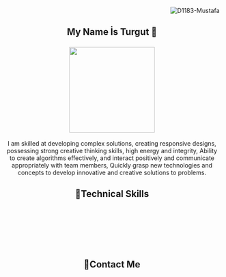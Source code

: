 <p align="right"> <img src="https://komarev.com/ghpvc/?username=D1183-Mustafa"            alt="D1183-Mustafa" /> </p>

<h2 align="center">My Name İs Turgut 👋</h2>
<h3 align="center"><a href="https://akinaxnews.com.tr" target="_blank"><img src="https://img.shields.io/badge/My%20Site-Click%20Me!-blue" alt="" width="200px"></a></h3>

<p align="center">
        I am skilled at developing complex solutions, creating responsive
        designs, possessing strong creative thinking skills, high energy and
        integrity, Ability to create algorithms effectively, and interact
        positively and communicate appropriately with team members, Quickly
        grasp new technologies and concepts to develop innovative and creative
        solutions to problems.
</p>

<h2 align="center">🚀Technical Skills</h2>
<div align="center">
<img
        src="https://img.shields.io/badge/React-20232A?style=for-the-badge&logo=react&logoColor=61DAFB"
        alt=""
      />
<img
        src="https://img.shields.io/badge/Redux-593D88?style=for-the-badge&logo=redux&logoColor=white"
        alt=""
      />
<img
        src="https://img.shields.io/badge/React_Router-CA4245?style=for-the-badge&logo=react-router&logoColor=white"
        alt=""
      />
<img
        src="https://img.shields.io/badge/JavaScript-323330?style=for-the-badge&logo=javascript&logoColor=F7DF1E"
        alt=""
      />

<img
        src="https://img.shields.io/badge/HTML5-E34F26?style=for-the-badge&logo=html5&logoColor=white"
        alt=""
      />
<img
        src="https://img.shields.io/badge/CSS3-1572B6?style=for-the-badge&logo=css3&logoColor=white"
        alt=""
      />

<img
        src="https://img.shields.io/badge/Sass-CC6699?style=for-the-badge&logo=sass&logoColor=white"
        alt=""
      />

<img
        src="https://img.shields.io/badge/Bootstrap-563D7C?style=for-the-badge&logo=bootstrap&logoColor=white"
        alt=""
      />
<img
        src="https://img.shields.io/badge/styled--components-DB7093?style=for-the-badge&logo=styled-components&logoColor=white"
        alt=""
      />
<img
        src="	https://img.shields.io/badge/Material--UI-0081CB?style=for-the-badge&logo=material-ui&logoColor=white"
        alt=""
      />
<img
        src="		https://img.shields.io/badge/Django-092E20?style=for-the-badge&logo=django&logoColor=white"
        alt=""
      />
<img
        src="	https://img.shields.io/badge/Netlify-00C7B7?style=for-the-badge&logo=netlify&logoColor=white"
        alt=""
      />
<img
        src="https://img.shields.io/badge/Heroku-430098?style=for-the-badge&logo=heroku&logoColor=white"
        alt=""
      />
<img
        src="https://img.shields.io/badge/Django-092E20?style=for-the-badge&logo=django&logoColor=white"
        alt=""
      />
<img
        src="https://img.shields.io/badge/Node.js-43853D?style=for-the-badge&logo=node.js&logoColor=white"
        alt=""
      />
<img
        src="https://img.shields.io/badge/Python-14354C?style=for-the-badge&logo=python&logoColor=white"
        alt=""
      />
<img
        src="https://img.shields.io/badge/firebase-ffca28?style=for-the-badge&logo=firebase&logoColor=black"
        alt=""
      />
<img
        src="https://img.shields.io/badge/Font_Awesome-339AF0?style=for-the-badge&logo=fontawesome&logoColor=white"
        alt=""
      />
<img
        src="https://img.shields.io/badge/Yarn-2C8EBB?style=for-the-badge&logo=yarn&logoColor=white"
        alt=""
      />
<img
        src="https://img.shields.io/badge/npm-CB3837?style=for-the-badge&logo=npm&logoColor=white"
        alt=""
      />

</div>

<h2 align="center">📱Contact Me</h2>
<div align="center">
      <a href="mailto:mustafaaltas3428@gmail.com" target="_blank"><img src="https://img.shields.io/badge/Gmail-D14836?style=for-the-badge&logo=gmail&logoColor=white" alt=""></a>
      <a href="https://wa.me/+905316855405" target="_blank"><img src="https://img.shields.io/badge/WhatsApp-25D366?style=for-the-badge&logo=whatsapp&logoColor=white" alt=""></a>
      <a href="https://www.instagram.com/xmmuussx/" target="_blank"><img src="https://img.shields.io/badge/Instagram-E4405F?style=for-the-badge&logo=instagram&logoColor=white" alt=""></a>
      <a href="https://www.linkedin.com/in/mustafaaltas3428/" target="_blank"><img src="https://img.shields.io/badge/LinkedIn-0077B5?style=for-the-badge&logo=linkedin&logoColor=white" alt=""></a>
      <a href="https://twitter.com/developer_altas" target="_blank"><img src="https://img.shields.io/badge/Twitter-1DA1F2?style=for-the-badge&logo=twitter&logoColor=white" alt=""></a>
</div>


<div  align="center">
<br/><br/><br/>
<img
            src="https://github-readme-stats.vercel.app/api?username=MustafaAltas&theme=blue-green"
            alt=""
        /> <br/>
<img
            src="https://github-readme-stats.vercel.app/api/top-langs/?username=MustafaAltas&theme=blue-green"
            alt=""
        /> <br/>
<img
            src="https://github-profile-summary-cards.vercel.app/api/cards/profile-details?username=MustafaAltas&theme=vue"
            alt=""
        /> <br/>
</div>


<!--
**MustafaAltas/MustafaAltas** is a ✨ _special_ ✨ repository because its `README.md` (this file) appears on your GitHub profile.

Here are some ideas to get you started:

- 🔭 I’m currently working on ...
- 🌱 I’m currently learning ...
- 👯 I’m looking to collaborate on ...
- 🤔 I’m looking for help with ...
- 💬 Ask me about ...
- 📫 How to reach me: ...
- 😄 Pronouns: ...
- ⚡ Fun fact: ...
-->
